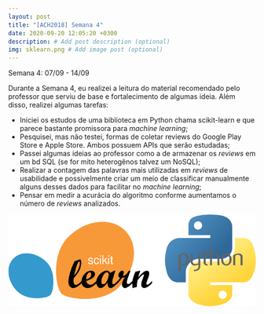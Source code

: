 ```yaml
---
layout: post
title: "[ACH2018] Semana 4"
date: 2020-09-20 12:05:20 +0300
description: # Add post description (optional)
img: sklearn.png # Add image post (optional)
---
```

Semana 4: 07/09 - 14/09 

Durante a Semana 4, eu realizei a leitura do material recomendado pelo professor que serviu de base e fortalecimento de algumas ideia. Além disso, realizei algumas tarefas:

- Iniciei os estudos de uma biblioteca em Python chama scikit-learn e que parece bastante promissora para *machine learning*;
- Pesquisei, mas não testei, formas de coletar reviews do Google Play Store e Apple Store. Ambos possuem APIs que serão estudadas;
- Passei algumas ideias ao professor como a de armazenar os *reviews* em um bd SQL (se for mito heterogênos talvez um NoSQL);
- Realizar a contagem das palavras mais utilizadas em *reviews* de usabilidade e possivelmente criar um meio de classificar manualmente alguns desses dados para facilitar no *machine learning*;
- Pensar em medir a acurácia do algoritmo conforme aumentamos o número de *reviews* analizados. 

![](https://raw.githubusercontent.com/mautoz/mautoz.github.io/master/assets/img/python_sklearn.png) 